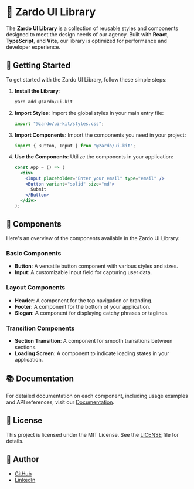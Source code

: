 # 🎨 Zardo UI Library

The **Zardo UI Library** is a collection of reusable styles and components designed to meet the design needs of our agency. Built with **React**, **TypeScript**, and **Vite**, our library is optimized for performance and developer experience.

## 🚀 Getting Started

To get started with the Zardo UI Library, follow these simple steps:

1. **Install the Library**:

   ```bash
   yarn add @zardo/ui-kit
   ```

2. **Import Styles**:
   Import the global styles in your main entry file:

   ```javascript
   import "@zardo/ui-kit/styles.css";
   ```

3. **Import Components**:
   Import the components you need in your project:

   ```javascript
   import { Button, Input } from "@zardo/ui-kit";
   ```

4. **Use the Components**:
   Utilize the components in your application:
   ```jsx
   const App = () => (
     <div>
       <Input placeholder="Enter your email" type="email" />
       <Button variant="solid" size="md">
         Submit
       </Button>
     </div>
   );
   ```

## 🎨 Components

Here's an overview of the components available in the Zardo UI Library:

### Basic Components

- **Button**: A versatile button component with various styles and sizes.
- **Input**: A customizable input field for capturing user data.

### Layout Components

- **Header**: A component for the top navigation or branding.
- **Footer**: A component for the bottom of your application.
- **Slogan**: A component for displaying catchy phrases or taglines.

### Transition Components

- **Section Transition**: A component for smooth transitions between sections.
- **Loading Screen**: A component to indicate loading states in your application.

## 📚 Documentation

For detailed documentation on each component, including usage examples and API references, visit our [Documentation](https://www.npmjs.com/package/@zardo/ui-kit).

## 📄 License

This project is licensed under the MIT License. See the [LICENSE](LICENSE) file for details.

## 👤 Author

- [GitHub](https://github.com/ericzardo)
- [LinkedIn](https://www.linkedin.com/in/eric-zardo-a53630228/)
